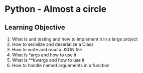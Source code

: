 # Python - Almost a circle

 ## Learning Objective
  1. What is unit testing and how to implement it in a large project
  2. How to serialize and deserialize a Class
  3. How to write and read a JSON file
  4. What is *args and how to use it
  5. What is **kwargs and how to use it
  6. How to handle named arguements in a function